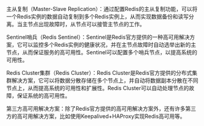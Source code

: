 主从复制（Master-Slave Replication）：通过配置Redis的主从复制功能，可以将一个Redis实例的数据自动复制到多个Redis实例上，从而实现数据备份和读写分离。当主节点出现故障时，从节点可以接管主节点的工作。

Sentinel哨兵（Redis Sentinel）：Sentinel是Redis官方提供的一种高可用解决方案，它可以监控多个Redis实例的健康状况，并在主节点故障时自动选举出新的主节点，从而保证服务的高可用性。Sentinel可以配置多个哨兵节点，以提高系统的可用性。

Redis Cluster集群（Redis Cluster）：Redis Cluster是Redis官方提供的分布式集群解决方案，它可以将数据分散存储在多个节点上，并自动将数据副本分散在不同节点上，从而提高系统的可用性和扩展性。Redis Cluster可以自动处理节点的故障，保证系统的高可用性。

第三方高可用解决方案：除了Redis官方提供的高可用解决方案外，还有许多第三方的高可用解决方案，比如使用Keepalived+HAProxy实现Redis高可用等。